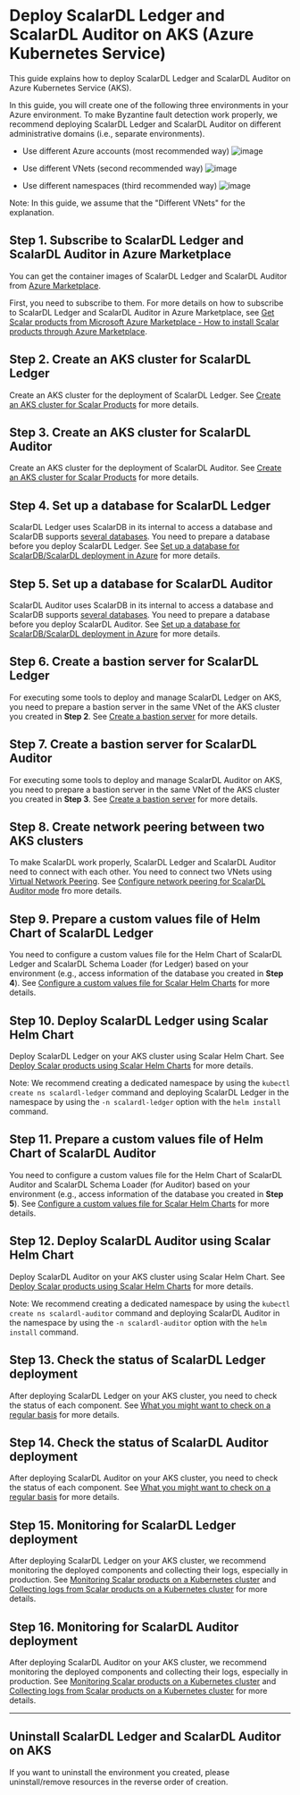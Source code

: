 # Deploy ScalarDL Ledger and ScalarDL Auditor on AKS (Azure Kubernetes Service)

This guide explains how to deploy ScalarDL Ledger and ScalarDL Auditor on Azure Kubernetes Service (AKS).

In this guide, you will create one of the following three environments in your Azure environment. To make Byzantine fault detection work properly, we recommend deploying ScalarDL Ledger and ScalarDL Auditor on different administrative domains (i.e., separate environments).

* Use different Azure accounts (most recommended way)
  ![image](./images/png/AKS_ScalarDL_Auditor_Multi_Account.drawio.png)

* Use different VNets (second recommended way)
  ![image](./images/png/AKS_ScalarDL_Auditor_Multi_VNet.drawio.png)

* Use different namespaces (third recommended way)
  ![image](./images/png/AKS_ScalarDL_Auditor_Multi_Namespace.drawio.png)

Note: In this guide, we assume that the "Different VNets" for the explanation.

## Step 1. Subscribe to ScalarDL Ledger and ScalarDL Auditor in Azure Marketplace

You can get the container images of ScalarDL Ledger and ScalarDL Auditor from [Azure Marketplace](https://azuremarketplace.microsoft.com/en/marketplace/apps/scalarinc.scalardl).

First, you need to subscribe to them. For more details on how to subscribe to ScalarDL Ledger and ScalarDL Auditor in Azure Marketplace, see [Get Scalar products from Microsoft Azure Marketplace - How to install Scalar products through Azure Marketplace](./AzureMarketplaceGuide.md#get-scalar-products-from-microsoft-azure-marketplace).

## Step 2. Create an AKS cluster for ScalarDL Ledger

Create an AKS cluster for the deployment of ScalarDL Ledger. See [Create an AKS cluster for Scalar Products](./CreateAKSClusterForScalarProducts.md) for more details.

## Step 3. Create an AKS cluster for ScalarDL Auditor

Create an AKS cluster for the deployment of ScalarDL Auditor. See [Create an AKS cluster for Scalar Products](./CreateAKSClusterForScalarProducts.md) for more details.

## Step 4. Set up a database for ScalarDL Ledger

ScalarDL Ledger uses ScalarDB in its internal to access a database and ScalarDB supports [several databases](https://github.com/scalar-labs/scalardb/blob/master/docs/scalardb-supported-databases.md). You need to prepare a database before you deploy ScalarDL Ledger. See [Set up a database for ScalarDB/ScalarDL deployment in Azure](./SetupDatabaseForAzure.md) for more details.

## Step 5. Set up a database for ScalarDL Auditor

ScalarDL Auditor uses ScalarDB in its internal to access a database and ScalarDB supports [several databases](https://github.com/scalar-labs/scalardb/blob/master/docs/scalardb-supported-databases.md). You need to prepare a database before you deploy ScalarDL Auditor. See [Set up a database for ScalarDB/ScalarDL deployment in Azure](./SetupDatabaseForAzure.md) for more details.

## Step 6. Create a bastion server for ScalarDL Ledger

For executing some tools to deploy and manage ScalarDL Ledger on AKS, you need to prepare a bastion server in the same VNet of the AKS cluster you created in **Step 2**. See [Create a bastion server](./CreateBastionServer.md) for more details.

## Step 7. Create a bastion server for ScalarDL Auditor

For executing some tools to deploy and manage ScalarDL Auditor on AKS, you need to prepare a bastion server in the same VNet of the AKS cluster you created in **Step 3**. See [Create a bastion server](./CreateBastionServer.md) for more details.

## Step 8. Create network peering between two AKS clusters

To make ScalarDL work properly, ScalarDL Ledger and ScalarDL Auditor need to connect with each other. You need to connect two VNets using [Virtual Network Peering](https://docs.microsoft.com/en-us/azure/virtual-network/virtual-network-peering-overview). See [Configure network peering for ScalarDL Auditor mode](./NetworkPeeringForScalarDLAuditor.md) fro more details.

## Step 9. Prepare a custom values file of Helm Chart of ScalarDL Ledger

You need to configure a custom values file for the Helm Chart of ScalarDL Ledger and ScalarDL Schema Loader (for Ledger) based on your environment (e.g., access information of the database you created in **Step 4**). See [Configure a custom values file for Scalar Helm Charts](https://github.com/scalar-labs/helm-charts/blob/main/docs/configure-custom-values-file.md) for more details.

## Step 10. Deploy ScalarDL Ledger using Scalar Helm Chart

Deploy ScalarDL Ledger on your AKS cluster using Scalar Helm Chart. See [Deploy Scalar products using Scalar Helm Charts](https://github.com/scalar-labs/helm-charts/blob/main/docs/how-to-deploy-scalar-products.md) for more details.

Note: We recommend creating a dedicated namespace by using the `kubectl create ns scalardl-ledger` command and deploying ScalarDL Ledger in the namespace by using the `-n scalardl-ledger` option with the `helm install` command.

## Step 11. Prepare a custom values file of Helm Chart of ScalarDL Auditor

You need to configure a custom values file for the Helm Chart of ScalarDL Auditor and ScalarDL Schema Loader (for Auditor) based on your environment (e.g., access information of the database you created in **Step 5**). See [Configure a custom values file for Scalar Helm Charts](https://github.com/scalar-labs/helm-charts/blob/main/docs/configure-custom-values-file.md) for more details.

## Step 12. Deploy ScalarDL Auditor using Scalar Helm Chart

Deploy ScalarDL Auditor on your AKS cluster using Scalar Helm Chart. See [Deploy Scalar products using Scalar Helm Charts](https://github.com/scalar-labs/helm-charts/blob/main/docs/how-to-deploy-scalar-products.md) for more details.

Note: We recommend creating a dedicated namespace by using the `kubectl create ns scalardl-auditor` command and deploying ScalarDL Auditor in the namespace by using the `-n scalardl-auditor` option with the `helm install` command.

## Step 13. Check the status of ScalarDL Ledger deployment

After deploying ScalarDL Ledger on your AKS cluster, you need to check the status of each component. See [What you might want to check on a regular basis](./RegularCheck.md) for more details.

## Step 14. Check the status of ScalarDL Auditor deployment

After deploying ScalarDL Auditor on your AKS cluster, you need to check the status of each component. See [What you might want to check on a regular basis](./RegularCheck.md) for more details.

## Step 15. Monitoring for ScalarDL Ledger deployment

After deploying ScalarDL Ledger on your AKS cluster, we recommend monitoring the deployed components and collecting their logs, especially in production. See [Monitoring Scalar products on a Kubernetes cluster](./K8sMonitorGuide.md) and [Collecting logs from Scalar products on a Kubernetes cluster](./K8sLogCollectionGuide.md) for more details.

## Step 16. Monitoring for ScalarDL Auditor deployment

After deploying ScalarDL Auditor on your AKS cluster, we recommend monitoring the deployed components and collecting their logs, especially in production. See [Monitoring Scalar products on a Kubernetes cluster](./K8sMonitorGuide.md) and [Collecting logs from Scalar products on a Kubernetes cluster](./K8sLogCollectionGuide.md) for more details.

---

## Uninstall ScalarDL Ledger and ScalarDL Auditor on AKS

If you want to uninstall the environment you created, please uninstall/remove resources in the reverse order of creation.
